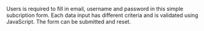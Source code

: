 Users is required to fill in email, username and password in this simple subcription form.
Each data input has different criteria and is validated using JavaScript.
The form can be submitted and reset.